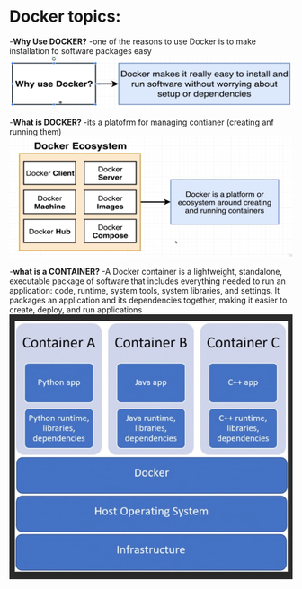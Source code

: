 # Docker topics:

-**Why Use DOCKER?**
-one of the reasons to use Docker is to make installation fo software packages easy 
![reason for using docker Image](./images/whyusedocker.png)


-**What is DOCKER?**
-its a platofrm for managing contianer (creating anf running them)
![docker platform Image](./images/docker_ecosystem.png )

-**what is a CONTAINER?**
-A Docker container is a lightweight, standalone, executable package of software that includes everything needed to run an application: code, runtime, system tools, system libraries, and settings. It packages an application and its dependencies together, making it easier to create, deploy, and run applications
![Containere Image](./images/container.png)